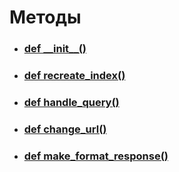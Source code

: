 # Методы
- ### [def \_\_init__()](__init__.md)
- ### [def recreate_index()](recreate_index.md)
- ### [def handle_query()](handle_query.md)
- ### [def change_url()](change_url.md)
- ### [def make_format_response()](make_format_response.md)
